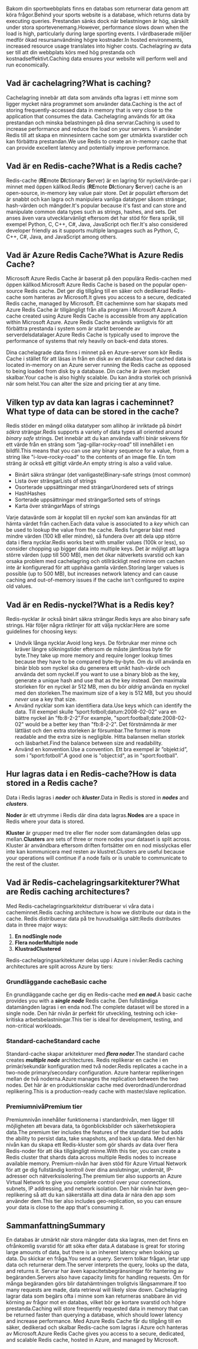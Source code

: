 <span data-ttu-id="528de-101">Bakom din sportwebbplats finns en databas som returnerar data genom att köra frågor.</span><span class="sxs-lookup"><span data-stu-id="528de-101">Behind your sports website is a database, which returns data by executing queries.</span></span> <span data-ttu-id="528de-102">Prestandan sänks dock när belastningen är hög, särskilt under stora sportevenemang.</span><span class="sxs-lookup"><span data-stu-id="528de-102">However, performance slows down when the load is high, particularly during large sporting events.</span></span> <span data-ttu-id="528de-103">I värdbaserade miljöer medför ökad resursanvändning högre kostnader.</span><span class="sxs-lookup"><span data-stu-id="528de-103">In hosted environments, increased resource usage translates into higher costs.</span></span> <span data-ttu-id="528de-104">Cachelagring av data ser till att din webbplats körs med hög prestanda och kostnadseffektivt.</span><span class="sxs-lookup"><span data-stu-id="528de-104">Caching data ensures your website will perform well and run economically.</span></span>

## <a name="what-is-caching"></a><span data-ttu-id="528de-105">Vad är cachelagring?</span><span class="sxs-lookup"><span data-stu-id="528de-105">What is caching?</span></span>

<span data-ttu-id="528de-106">Cachelagring innebär att data som används ofta lagras i ett minne som ligger mycket nära programmet som använder data.</span><span class="sxs-lookup"><span data-stu-id="528de-106">Caching is the act of storing frequently-accessed data in memory that is very close to the application that consumes the data.</span></span> <span data-ttu-id="528de-107">Cachelagring används för att öka prestandan och minska belastningen på dina servrar.</span><span class="sxs-lookup"><span data-stu-id="528de-107">Caching is used to increase performance and reduce the load on your servers.</span></span> <span data-ttu-id="528de-108">Vi använder Redis till att skapa en minnesintern cache som ger utmärkta svarstider och kan förbättra prestandan.</span><span class="sxs-lookup"><span data-stu-id="528de-108">We use Redis to create an in-memory cache that can provide excellent latency and potentially improve performance.</span></span>

## <a name="what-is-a-redis-cache"></a><span data-ttu-id="528de-109">Vad är en Redis-cache?</span><span class="sxs-lookup"><span data-stu-id="528de-109">What is a Redis cache?</span></span>

<span data-ttu-id="528de-110">Redis-cache (**RE**mote **DI**ctionary **S**erver) är en lagring för nyckel/värde-par i minnet med öppen källkod.</span><span class="sxs-lookup"><span data-stu-id="528de-110">Redis (**RE**mote **DI**ctionary **S**erver) cache is an open-source, in-memory key value pair store.</span></span> <span data-ttu-id="528de-111">Det är populärt eftersom det är snabbt och kan lagra och manipulera vanliga datatyper såsom strängar, hash-värden och mängder.</span><span class="sxs-lookup"><span data-stu-id="528de-111">It's popular because it's fast and can store and manipulate common data types such as strings, hashes, and sets.</span></span> <span data-ttu-id="528de-112">Det anses även vara utvecklarvänligt eftersom det har stöd för flera språk, till exempel Python, C, C++, C#, Java, JavaScript och fler.</span><span class="sxs-lookup"><span data-stu-id="528de-112">It's also considered developer friendly as it supports multiple languages such as Python, C, C++, C#, Java, and JavaScript among others.</span></span>

## <a name="what-is-azure-redis-cache"></a><span data-ttu-id="528de-113">Vad är Azure Redis Cache?</span><span class="sxs-lookup"><span data-stu-id="528de-113">What is Azure Redis Cache?</span></span>

<span data-ttu-id="528de-114">Microsoft Azure Redis Cache är baserat på den populära Redis-cachen med öppen källkod.</span><span class="sxs-lookup"><span data-stu-id="528de-114">Microsoft Azure Redis Cache is based on the popular open-source Redis cache.</span></span> <span data-ttu-id="528de-115">Det ger dig tillgång till en säker och dedikerad Redis-cache som hanteras av Microsoft.</span><span class="sxs-lookup"><span data-stu-id="528de-115">It gives you access to a secure, dedicated Redis cache, managed by Microsoft.</span></span> <span data-ttu-id="528de-116">Ett cacheminne som har skapats med Azure Redis Cache är tillgängligt från alla program i Microsoft Azure.</span><span class="sxs-lookup"><span data-stu-id="528de-116">A cache created using Azure Redis Cache is accessible from any application within Microsoft Azure.</span></span> <span data-ttu-id="528de-117">Azure Redis Cache används vanligtvis för att förbättra prestanda i system som är starkt beroende av serverdelsdatalager.</span><span class="sxs-lookup"><span data-stu-id="528de-117">Azure Redis Cache is typically used to improve the performance of systems that rely heavily on back-end data stores.</span></span>

<span data-ttu-id="528de-118">Dina cachelagrade data finns i minnet på en Azure-server som kör Redis Cache i stället för att läsas in från en disk av en databas.</span><span class="sxs-lookup"><span data-stu-id="528de-118">Your cached data is located in-memory on an Azure server running the Redis cache as opposed to being loaded from disk by a database.</span></span> <span data-ttu-id="528de-119">Din cache är även mycket skalbar.</span><span class="sxs-lookup"><span data-stu-id="528de-119">Your cache is also highly scalable.</span></span> <span data-ttu-id="528de-120">Du kan ändra storlek och prisnivå när som helst.</span><span class="sxs-lookup"><span data-stu-id="528de-120">You can alter the size and pricing tier at any time.</span></span>

## <a name="what-type-of-data-can-be-stored-in-the-cache"></a><span data-ttu-id="528de-121">Vilken typ av data kan lagras i cacheminnet?</span><span class="sxs-lookup"><span data-stu-id="528de-121">What type of data can be stored in the cache?</span></span>

<span data-ttu-id="528de-122">Redis stöder en mängd olika datatyper som allihop är inriktade på _binärt säkra_ strängar.</span><span class="sxs-lookup"><span data-stu-id="528de-122">Redis supports a variety of data types all oriented around _binary safe_ strings.</span></span> <span data-ttu-id="528de-123">Det innebär att du kan använda valfri binär sekvens för ett värde från en sträng som ”jag-gillar-rocky-road” till innehållet i en bildfil.</span><span class="sxs-lookup"><span data-stu-id="528de-123">This means that you can use any binary sequence for a value, from a string like "i-love-rocky-road" to the contents of an image file.</span></span> <span data-ttu-id="528de-124">En tom sträng är också ett giltigt värde.</span><span class="sxs-lookup"><span data-stu-id="528de-124">An empty string is also a valid value.</span></span>

- <span data-ttu-id="528de-125">Binärt säkra strängar (det vanligaste)</span><span class="sxs-lookup"><span data-stu-id="528de-125">Binary-safe strings (most common)</span></span>
- <span data-ttu-id="528de-126">Lista över strängar</span><span class="sxs-lookup"><span data-stu-id="528de-126">Lists of strings</span></span>
- <span data-ttu-id="528de-127">Osorterade uppsättningar med strängar</span><span class="sxs-lookup"><span data-stu-id="528de-127">Unordered sets of strings</span></span>
- <span data-ttu-id="528de-128">Hash</span><span class="sxs-lookup"><span data-stu-id="528de-128">Hashes</span></span>
- <span data-ttu-id="528de-129">Sorterade uppsättningar med strängar</span><span class="sxs-lookup"><span data-stu-id="528de-129">Sorted sets of strings</span></span>
- <span data-ttu-id="528de-130">Karta över strängar</span><span class="sxs-lookup"><span data-stu-id="528de-130">Maps of strings</span></span>

<span data-ttu-id="528de-131">Varje datavärde som är kopplat till en _nyckel_ som kan användas för att hämta värdet från cachen.</span><span class="sxs-lookup"><span data-stu-id="528de-131">Each data value is associated to a _key_ which can be used to lookup the value from the cache.</span></span> <span data-ttu-id="528de-132">Redis fungerar bäst med mindre värden (100 kB eller mindre), så fundera över att dela upp större data i flera nycklar.</span><span class="sxs-lookup"><span data-stu-id="528de-132">Redis works best with smaller values (100k or less), so consider chopping up bigger data into multiple keys.</span></span> <span data-ttu-id="528de-133">Det är möjligt att lagra större värden (upp till 500 MB), men det ökar nätverkets svarstid och kan orsaka problem med cachelagring och otillräckligt med minne om cachen inte är konfigurerad för att upphäva gamla värden.</span><span class="sxs-lookup"><span data-stu-id="528de-133">Storing larger values is possible (up to 500 MB), but increases network latency and can cause caching and out-of-memory issues if the cache isn't configured to expire old values.</span></span>

## <a name="what-is-a-redis-key"></a><span data-ttu-id="528de-134">Vad är en Redis-nyckel?</span><span class="sxs-lookup"><span data-stu-id="528de-134">What is a Redis key?</span></span>
<span data-ttu-id="528de-135">Redis-nycklar är också binärt säkra strängar.</span><span class="sxs-lookup"><span data-stu-id="528de-135">Redis keys are also binary safe strings.</span></span> <span data-ttu-id="528de-136">Här följer några riktlinjer för att välja nycklar:</span><span class="sxs-lookup"><span data-stu-id="528de-136">Here are some guidelines for choosing keys:</span></span>

- <span data-ttu-id="528de-137">Undvik långa nycklar.</span><span class="sxs-lookup"><span data-stu-id="528de-137">Avoid long keys.</span></span> <span data-ttu-id="528de-138">De förbrukar mer minne och kräver längre sökningstider eftersom de måste jämföras byte för byte.</span><span class="sxs-lookup"><span data-stu-id="528de-138">They take up more memory and require longer lookup times because they have to be compared byte-by-byte.</span></span> <span data-ttu-id="528de-139">Om du vill använda en binär blob som nyckel ska du generera ett unikt hash-värde och använda det som nyckel.</span><span class="sxs-lookup"><span data-stu-id="528de-139">If you want to use a binary blob as the key, generate a unique hash and use that as the key instead.</span></span> <span data-ttu-id="528de-140">Den maximala storleken för en nyckel är 512 MB, men du bör _aldrig_ använda en nyckel med den storleken.</span><span class="sxs-lookup"><span data-stu-id="528de-140">The maximum size of a key is 512 MB, but you should _never_ use a key that size.</span></span>
- <span data-ttu-id="528de-141">Använd nycklar som kan identifiera data.</span><span class="sxs-lookup"><span data-stu-id="528de-141">Use keys which can identify the data.</span></span> <span data-ttu-id="528de-142">Till exempel skulle ”sport:fotboll;datum:2008-02-02” vara en bättre nyckel än ”fb:8-2-2”.</span><span class="sxs-lookup"><span data-stu-id="528de-142">For example, "sport:football;date:2008-02-02" would be a better key than "fb:8-2-2".</span></span> <span data-ttu-id="528de-143">Det förstnämnda är mer lättläst och den extra storleken är försumbar.</span><span class="sxs-lookup"><span data-stu-id="528de-143">The former is more readable and the extra size is negligible.</span></span> <span data-ttu-id="528de-144">Hitta balansen mellan storlek och läsbarhet.</span><span class="sxs-lookup"><span data-stu-id="528de-144">Find the balance between size and readability.</span></span>
- <span data-ttu-id="528de-145">Använd en konvention.</span><span class="sxs-lookup"><span data-stu-id="528de-145">Use a convention.</span></span> <span data-ttu-id="528de-146">Ett bra exempel är ”objekt:id”, som i ”sport:fotboll”.</span><span class="sxs-lookup"><span data-stu-id="528de-146">A good one is "object:id", as in "sport:football".</span></span> 

## <a name="how-is-data-stored-in-a-redis-cache"></a><span data-ttu-id="528de-147">Hur lagras data i en Redis-cache?</span><span class="sxs-lookup"><span data-stu-id="528de-147">How is data stored in a Redis cache?</span></span>

<span data-ttu-id="528de-148">Data i Redis lagras i _**noder**_ och _**kluster**_.</span><span class="sxs-lookup"><span data-stu-id="528de-148">Data in Redis is stored in _**nodes**_ and _**clusters**_.</span></span>

<span data-ttu-id="528de-149">**Noder** är ett utrymme i Redis där dina data lagras.</span><span class="sxs-lookup"><span data-stu-id="528de-149">**Nodes** are a space in Redis where your data is stored.</span></span>

<span data-ttu-id="528de-150">**Kluster** är grupper med tre eller fler noder som datamängden delas upp mellan.</span><span class="sxs-lookup"><span data-stu-id="528de-150">**Clusters** are sets of three or more nodes your dataset is split across.</span></span> <span data-ttu-id="528de-151">Kluster är användbara eftersom driften fortsätter om en nod misslyckas eller inte kan kommunicera med resten av klustret.</span><span class="sxs-lookup"><span data-stu-id="528de-151">Clusters are useful because your operations will continue if a node fails or is unable to communicate to the rest of the cluster.</span></span>

## <a name="what-are-redis-caching-architectures"></a><span data-ttu-id="528de-152">Vad är Redis-cachelagringsarkitekturer?</span><span class="sxs-lookup"><span data-stu-id="528de-152">What are Redis caching architectures?</span></span>

<span data-ttu-id="528de-153">Med Redis-cachelagringsarkitektur distribuerar vi våra data i cacheminnet.</span><span class="sxs-lookup"><span data-stu-id="528de-153">Redis caching architecture is how we distribute our data in the cache.</span></span> <span data-ttu-id="528de-154">Redis distribuerar data på tre huvudsakliga sätt:</span><span class="sxs-lookup"><span data-stu-id="528de-154">Redis distributes data in three major ways:</span></span>

1. <span data-ttu-id="528de-155">**En nod**</span><span class="sxs-lookup"><span data-stu-id="528de-155">**Single node**</span></span>
1. <span data-ttu-id="528de-156">**Flera noder**</span><span class="sxs-lookup"><span data-stu-id="528de-156">**Multiple node**</span></span>
1. <span data-ttu-id="528de-157">**Klustrad**</span><span class="sxs-lookup"><span data-stu-id="528de-157">**Clustered**</span></span>

<span data-ttu-id="528de-158">Redis-cachelagringsarkitekturer delas upp i Azure i nivåer:</span><span class="sxs-lookup"><span data-stu-id="528de-158">Redis caching architectures are split across Azure by tiers:</span></span>

### <a name="basic-cache"></a><span data-ttu-id="528de-159">Grundläggande cache</span><span class="sxs-lookup"><span data-stu-id="528de-159">Basic cache</span></span>

<span data-ttu-id="528de-160">En grundläggande cache ger dig en Redis-cache med _**en nod**_.</span><span class="sxs-lookup"><span data-stu-id="528de-160">A basic cache provides you with a _**single node**_ Redis cache.</span></span> <span data-ttu-id="528de-161">Den fullständiga datamängden lagras i en enda nod.</span><span class="sxs-lookup"><span data-stu-id="528de-161">The complete dataset will be stored in a single node.</span></span> <span data-ttu-id="528de-162">Den här nivån är perfekt för utveckling, testning och icke-kritiska arbetsbelastningar.</span><span class="sxs-lookup"><span data-stu-id="528de-162">This tier is ideal for development, testing, and non-critical workloads.</span></span>

### <a name="standard-cache"></a><span data-ttu-id="528de-163">Standard-cache</span><span class="sxs-lookup"><span data-stu-id="528de-163">Standard cache</span></span>

<span data-ttu-id="528de-164">Standard-cache skapar arkitekturer med _**flera noder**_.</span><span class="sxs-lookup"><span data-stu-id="528de-164">The standard cache creates _**multiple node**_ architectures.</span></span> <span data-ttu-id="528de-165">Redis replikerar en cache i en primär/sekundär konfiguration med två noder.</span><span class="sxs-lookup"><span data-stu-id="528de-165">Redis replicates a cache in a two-node primary/secondary configuration.</span></span> <span data-ttu-id="528de-166">Azure hanterar replikeringen mellan de två noderna.</span><span class="sxs-lookup"><span data-stu-id="528de-166">Azure manages the replication between the two nodes.</span></span> <span data-ttu-id="528de-167">Det här är en produktionsklar cache med överordnad/underordnad replikering.</span><span class="sxs-lookup"><span data-stu-id="528de-167">This is a production-ready cache with master/slave replication.</span></span>

### <a name="premium-tier"></a><span data-ttu-id="528de-168">Premiumnivå</span><span class="sxs-lookup"><span data-stu-id="528de-168">Premium tier</span></span>

<span data-ttu-id="528de-169">Premiumnivån innehåller funktionerna i standardnivån, men lägger till möjligheten att bevara data, ta ögonblicksbilder och säkerhetskopiera data.</span><span class="sxs-lookup"><span data-stu-id="528de-169">The premium tier includes the features of the standard tier but adds the ability to persist data, take snapshots, and back up data.</span></span> <span data-ttu-id="528de-170">Med den här nivån kan du skapa ett Redis-kluster som gör shards av data över flera Redis-noder för att öka tillgängligt minne.</span><span class="sxs-lookup"><span data-stu-id="528de-170">With this tier, you can create a Redis cluster that shards data across multiple Redis nodes to increase available memory.</span></span> <span data-ttu-id="528de-171">Premium-nivån har även stöd för Azure Virtual Network för att ge dig fullständig kontroll över dina anslutningar, undernät, IP-adresser och nätverksisolering.</span><span class="sxs-lookup"><span data-stu-id="528de-171">The premium tier also supports an Azure Virtual Network to give you complete control over your connections, subnets, IP addressing, and network isolation.</span></span> <span data-ttu-id="528de-172">Den här nivån har även geo-replikering så att du kan säkerställa att dina data är nära den app som använder dem.</span><span class="sxs-lookup"><span data-stu-id="528de-172">This tier also includes geo-replication, so you can ensure your data is close to the app that's consuming it.</span></span>

## <a name="summary"></a><span data-ttu-id="528de-173">Sammanfattning</span><span class="sxs-lookup"><span data-stu-id="528de-173">Summary</span></span>

<span data-ttu-id="528de-174">En databas är utmärkt när stora mängder data ska lagras, men det finns en ofrånkomlig svarstid för att söka efter data.</span><span class="sxs-lookup"><span data-stu-id="528de-174">A database is great for storing large amounts of data, but there is an inherent latency when looking up data.</span></span> <span data-ttu-id="528de-175">Du skickar en fråga.</span><span class="sxs-lookup"><span data-stu-id="528de-175">You send a query.</span></span> <span data-ttu-id="528de-176">Servern tolkar frågan, letar upp data och returnerar dem.</span><span class="sxs-lookup"><span data-stu-id="528de-176">The server interprets the query, looks up the data, and returns it.</span></span> <span data-ttu-id="528de-177">Servrar har även kapacitetsbegränsningar för hantering av begäranden.</span><span class="sxs-lookup"><span data-stu-id="528de-177">Servers also have capacity limits for handling requests.</span></span> <span data-ttu-id="528de-178">Om för många begäranden görs blir datahämtningen troligtvis långsammare.</span><span class="sxs-lookup"><span data-stu-id="528de-178">If too many requests are made, data retrieval will likely slow down.</span></span> <span data-ttu-id="528de-179">Cachelagring lagrar data som begärs ofta i minne som kan returneras snabbare än vid körning av frågor mot en databas, vilket bör ge kortare svarstid och högre prestanda.</span><span class="sxs-lookup"><span data-stu-id="528de-179">Caching will store frequently requested data in memory that can be returned faster than querying a database, which should lower latency and increase performance.</span></span> <span data-ttu-id="528de-180">Med Azure Redis Cache får du tillgång till en säker, dedikerad och skalbar Redis-cache som lagras i Azure och hanteras av Microsoft.</span><span class="sxs-lookup"><span data-stu-id="528de-180">Azure Redis Cache gives you access to a secure, dedicated, and scalable Redis cache, hosted in Azure, and managed by Microsoft.</span></span>

